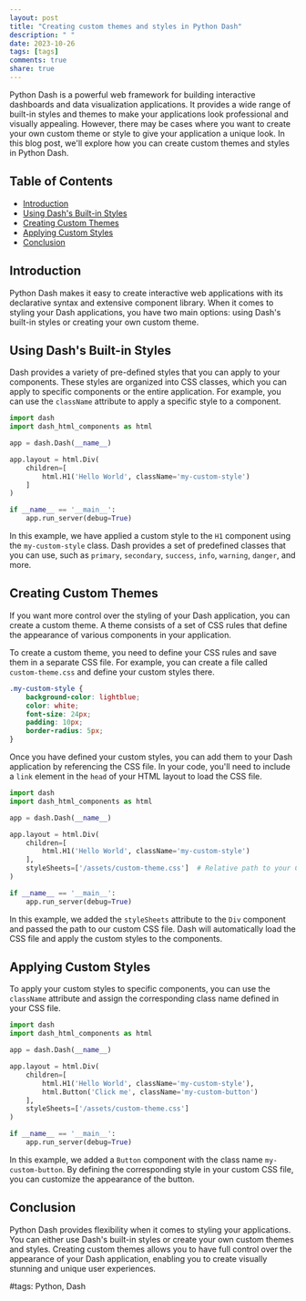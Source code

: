 ```yaml
---
layout: post
title: "Creating custom themes and styles in Python Dash"
description: " "
date: 2023-10-26
tags: [tags]
comments: true
share: true
---
```


Python Dash is a powerful web framework for building interactive dashboards and data visualization applications. It provides a wide range of built-in styles and themes to make your applications look professional and visually appealing. However, there may be cases where you want to create your own custom theme or style to give your application a unique look. In this blog post, we'll explore how you can create custom themes and styles in Python Dash.

## Table of Contents
- [Introduction](#introduction)
- [Using Dash's Built-in Styles](#using-dashs-built-in-styles)
- [Creating Custom Themes](#creating-custom-themes)
- [Applying Custom Styles](#applying-custom-styles)
- [Conclusion](#conclusion)

## Introduction
Python Dash makes it easy to create interactive web applications with its declarative syntax and extensive component library. When it comes to styling your Dash applications, you have two main options: using Dash's built-in styles or creating your own custom theme. 

## Using Dash's Built-in Styles
Dash provides a variety of pre-defined styles that you can apply to your components. These styles are organized into CSS classes, which you can apply to specific components or the entire application. For example, you can use the `className` attribute to apply a specific style to a component.

```python
import dash
import dash_html_components as html

app = dash.Dash(__name__)

app.layout = html.Div(
    children=[
        html.H1('Hello World', className='my-custom-style')
    ]
)

if __name__ == '__main__':
    app.run_server(debug=True)
```

In this example, we have applied a custom style to the `H1` component using the `my-custom-style` class. Dash provides a set of predefined classes that you can use, such as `primary`, `secondary`, `success`, `info`, `warning`, `danger`, and more.

## Creating Custom Themes
If you want more control over the styling of your Dash application, you can create a custom theme. A theme consists of a set of CSS rules that define the appearance of various components in your application. 

To create a custom theme, you need to define your CSS rules and save them in a separate CSS file. For example, you can create a file called `custom-theme.css` and define your custom styles there. 

```css
.my-custom-style {
    background-color: lightblue;
    color: white;
    font-size: 24px;
    padding: 10px;
    border-radius: 5px;
}
```

Once you have defined your custom styles, you can add them to your Dash application by referencing the CSS file. In your code, you'll need to include a `link` element in the `head` of your HTML layout to load the CSS file.

```python
import dash
import dash_html_components as html

app = dash.Dash(__name__)

app.layout = html.Div(
    children=[
        html.H1('Hello World', className='my-custom-style')
    ],
    styleSheets=['/assets/custom-theme.css']  # Relative path to your CSS file
)

if __name__ == '__main__':
    app.run_server(debug=True)
```

In this example, we added the `styleSheets` attribute to the `Div` component and passed the path to our custom CSS file. Dash will automatically load the CSS file and apply the custom styles to the components.

## Applying Custom Styles
To apply your custom styles to specific components, you can use the `className` attribute and assign the corresponding class name defined in your CSS file.

```python
import dash
import dash_html_components as html

app = dash.Dash(__name__)

app.layout = html.Div(
    children=[
        html.H1('Hello World', className='my-custom-style'),
        html.Button('Click me', className='my-custom-button')
    ],
    styleSheets=['/assets/custom-theme.css']
)

if __name__ == '__main__':
    app.run_server(debug=True)
```

In this example, we added a `Button` component with the class name `my-custom-button`. By defining the corresponding style in your custom CSS file, you can customize the appearance of the button.

## Conclusion
Python Dash provides flexibility when it comes to styling your applications. You can either use Dash's built-in styles or create your own custom themes and styles. Creating custom themes allows you to have full control over the appearance of your Dash application, enabling you to create visually stunning and unique user experiences.

#tags: Python, Dash